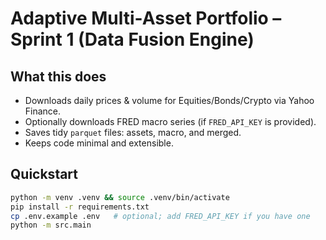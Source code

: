 # Adaptive Multi-Asset Portfolio – Sprint 1 (Data Fusion Engine)

## What this does
- Downloads daily prices & volume for Equities/Bonds/Crypto via Yahoo Finance.
- Optionally downloads FRED macro series (if `FRED_API_KEY` is provided).
- Saves tidy `parquet` files: assets, macro, and merged.
- Keeps code minimal and extensible.

## Quickstart
```bash
python -m venv .venv && source .venv/bin/activate
pip install -r requirements.txt
cp .env.example .env   # optional; add FRED_API_KEY if you have one
python -m src.main
